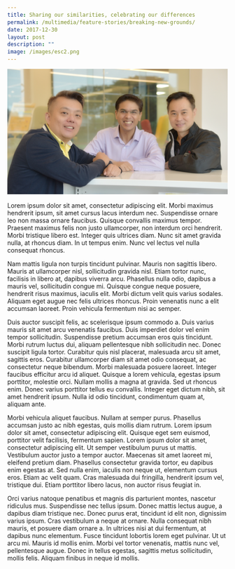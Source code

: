 ```yaml
---
title: Sharing our similarities, celebrating our differences
permalink: /multimedia/feature-stories/breaking-new-grounds/
date: 2017-12-30
layout: post
description: ""
image: /images/esc2.png
---
```

![](/images/esc2.png)

Lorem ipsum dolor sit amet, consectetur adipiscing elit. Morbi maximus hendrerit ipsum, sit amet cursus lacus interdum nec. Suspendisse ornare leo non massa ornare faucibus. Quisque convallis maximus tempor. Praesent maximus felis non justo ullamcorper, non interdum orci hendrerit. Morbi tristique libero est. Integer quis ultrices diam. Nunc sit amet gravida nulla, at rhoncus diam. In ut tempus enim. Nunc vel lectus vel nulla consequat rhoncus.

Nam mattis ligula non turpis tincidunt pulvinar. Mauris non sagittis libero. Mauris at ullamcorper nisl, sollicitudin gravida nisl. Etiam tortor nunc, facilisis in libero at, dapibus viverra arcu. Phasellus nulla odio, dapibus a mauris vel, sollicitudin congue mi. Quisque congue neque posuere, hendrerit risus maximus, iaculis elit. Morbi dictum velit quis varius sodales. Aliquam eget augue nec felis ultrices rhoncus. Proin venenatis nunc a elit accumsan laoreet. Proin vehicula fermentum nisi ac semper.

Duis auctor suscipit felis, ac scelerisque ipsum commodo a. Duis varius mauris sit amet arcu venenatis faucibus. Duis imperdiet dolor vel enim tempor sollicitudin. Suspendisse pretium accumsan eros quis tincidunt. Morbi rutrum luctus dui, aliquam pellentesque nibh sollicitudin nec. Donec suscipit ligula tortor. Curabitur quis nisl placerat, malesuada arcu sit amet, sagittis eros. Curabitur ullamcorper diam sit amet odio consequat, ac consectetur neque bibendum. Morbi malesuada posuere laoreet. Integer faucibus efficitur arcu id aliquet. Quisque a lorem vehicula, egestas ipsum porttitor, molestie orci. Nullam mollis a magna at gravida. Sed ut rhoncus enim. Donec varius porttitor tellus eu convallis. Integer eget dictum nibh, sit amet hendrerit ipsum. Nulla id odio tincidunt, condimentum quam at, aliquam ante.

Morbi vehicula aliquet faucibus. Nullam at semper purus. Phasellus accumsan justo ac nibh egestas, quis mollis diam rutrum. Lorem ipsum dolor sit amet, consectetur adipiscing elit. Quisque eget sem euismod, porttitor velit facilisis, fermentum sapien. Lorem ipsum dolor sit amet, consectetur adipiscing elit. Ut semper vestibulum purus ut mattis. Vestibulum auctor justo a tempor auctor. Maecenas sit amet laoreet mi, eleifend pretium diam. Phasellus consectetur gravida tortor, eu dapibus enim egestas at. Sed nulla enim, iaculis non neque ut, elementum cursus eros. Etiam ac velit quam. Cras malesuada dui fringilla, hendrerit ipsum vel, tristique dui. Etiam porttitor libero lacus, non auctor risus feugiat in.

Orci varius natoque penatibus et magnis dis parturient montes, nascetur ridiculus mus. Suspendisse nec tellus ipsum. Donec mattis lectus augue, a dapibus diam tristique nec. Donec purus erat, tincidunt id elit non, dignissim varius ipsum. Cras vestibulum a neque at ornare. Nulla consequat nibh mauris, et posuere diam ornare a. In ultrices nisi at dui fermentum, at dapibus nunc elementum. Fusce tincidunt lobortis lorem eget pulvinar. Ut ut arcu mi. Mauris id mollis enim. Morbi vel tortor venenatis, mattis nunc vel, pellentesque augue. Donec in tellus egestas, sagittis metus sollicitudin, mollis felis. Aliquam finibus in neque id mollis.
